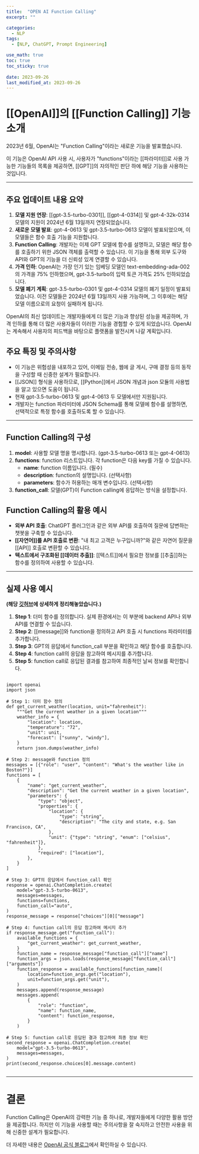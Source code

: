 ```yaml
---
title:  "OPEN AI Function Calling"
excerpt: ""

categories:
  - NLP
tags:
  - [NLP, ChatGPT, Prompt Engineering]

use_math: true
toc: true
toc_sticky: true
 
date: 2023-09-26
last_modified_at: 2023-09-26
---
```

# **[[OpenAI]]의 [[Function Calling]] 기능 소개**

2023년 6월, OpenAI는 "Function Calling"이라는 새로운 기능을 발표했습니다.

이 기능은 OpenAI API 사용 시, 사용자가 "functions"이라는 [[파라미터]]로 사용 가능한 기능들의 목록을 제공하면, [[GPT]]의 자의적인 판단 하에 해당 기능을 사용하는 것입니다.

---

## **주요 업데이트 내용 요약**

1. **모델 지원 연장**: [[gpt-3.5-turbo-0301]], [[gpt-4-0314]] 및 gpt-4-32k-0314 모델의 지원이 2024년 6월 13일까지 연장되었습니다.
2. **새로운 모델 발표**: gpt-4-0613 및 gpt-3.5-turbo-0613 모델이 발표되었으며, 이 모델들은 함수 호출 기능을 지원합니다.
3. **Function Calling**: 개발자는 이제 GPT 모델에 함수를 설명하고, 모델은 해당 함수를 호출하기 위한 JSON 객체를 출력할 수 있습니다. 이 기능을 통해 외부 도구와 API와 GPT의 기능을 더 신뢰성 있게 연결할 수 있습니다.
4. **가격 인하**: OpenAI는 가장 인기 있는 임베딩 모델인 text-embedding-ada-002의 가격을 75% 인하했으며, gpt-3.5-turbo의 입력 토큰 가격도 25% 인하되었습니다.
5. **모델 폐기 계획**: gpt-3.5-turbo-0301 및 gpt-4-0314 모델의 폐기 일정이 발표되었습니다. 이전 모델들은 2024년 6월 13일까지 사용 가능하며, 그 이후에는 해당 모델 이름으로의 요청이 실패하게 됩니다.

OpenAI의 최신 업데이트는 개발자들에게 더 많은 기능과 향상된 성능을 제공하며, 가격 인하를 통해 더 많은 사용자들이 이러한 기능을 경험할 수 있게 되었습니다. OpenAI는 계속해서 사용자의 피드백을 바탕으로 플랫폼을 발전시켜 나갈 계획입니다.

  

## **주요 특징 및 주의사항**

- 이 기능은 위험성을 내포하고 있어, 이메일 전송, 웹에 글 게시, 구매 결정 등의 동작을 구성할 때 신중한 설계가 필요합니다.
- [[JSON]] 형식을 사용하므로, [[Python]]에서 JSON 개념과 json 모듈의 사용법을 알고 있으면 도움이 됩니다.
- 현재 gpt-3.5-turbo-0613 및 gpt-4-0613 두 모델에서만 지원됩니다.
- 개발자는 function 파라미터에 JSON Schema를 통해 모델에 함수를 설명하면, 선택적으로 특정 함수를 호출하도록 할 수 있습니다.

---

## **Function Calling의 구성**

1. **model**: 사용할 모델 명을 명시합니다. (gpt-3.5-turbo-0613 또는 gpt-4-0613)
2. **functions**: function 리스트입니다. 각 function은 다음 key를 가질 수 있습니다.
    - **name**: function 이름입니다. (필수)
    - **description**: function의 설명입니다. (선택사항)
    - **parameters**: 함수가 허용하는 매개 변수입니다. (선택사항)
3. **function_call**: 모델(GPT)이 Function calling에 응답하는 방식을 설정합니다.

## **Function Calling의 활용 예시**

- **외부 API 호출**: ChatGPT 플러그인과 같은 외부 API를 호출하여 질문에 답변하는 챗봇을 구축할 수 있습니다.
- **[[자연어]]를 API 호출로 변환**: "내 최고 고객은 누구입니까?"와 같은 자연어 질문을 [[API]] 호출로 변환할 수 있습니다.
- **텍스트에서 구조화된 [[데이터 추출]]**: [[텍스트]]에서 필요한 정보를 [[추출]]하는 함수를 정의하여 사용할 수 있습니다.

---

## **실제 사용 예시**

**(해당 [깃허브](https://github.com/sparkerhoney/function_calling)에 상세하게 정리해놓았습니다.)**

1. **Step 1**: 더미 함수를 정의합니다. 실제 환경에서는 이 부분에 backend API나 외부 API를 연결할 수 있습니다.
2. **Step 2**: [[message]]와 function을 정의하고 API 호출 시 functions 파라미터를 추가합니다.
3. **Step 3**: GPT의 응답에서 function_call 부분을 확인하고 해당 함수를 호출합니다.
4. **Step 4**: function call의 응답을 참고하여 메시지를 추가합니다.
5. **Step 5**: function call로 응답된 결과를 참고하여 최종적인 날씨 정보를 확인합니다.


```

import openai
import json

# Step 1: 더미 함수 정의
def get_current_weather(location, unit="fahrenheit"):
    """Get the current weather in a given location"""
    weather_info = {
        "location": location,
        "temperature": "72",
        "unit": unit,
        "forecast": ["sunny", "windy"],
    }
    return json.dumps(weather_info)

# Step 2: message와 function 정의
messages = [{"role": "user", "content": "What's the weather like in Boston?"}]
functions = [
    {
        "name": "get_current_weather",
        "description": "Get the current weather in a given location",
        "parameters": {
            "type": "object",
            "properties": {
                "location": {
                    "type": "string",
                    "description": "The city and state, e.g. San Francisco, CA",
                },
                "unit": {"type": "string", "enum": ["celsius", "fahrenheit"]},
            },
            "required": ["location"],
        },
    }
]

# Step 3: GPT의 응답에서 function_call 확인
response = openai.ChatCompletion.create(
    model="gpt-3.5-turbo-0613",
    messages=messages,
    functions=functions,
    function_call="auto",
)
response_message = response["choices"][0]["message"]

# Step 4: function call의 응답 참고하여 메시지 추가
if response_message.get("function_call"):
    available_functions = {
        "get_current_weather": get_current_weather,
    }
    function_name = response_message["function_call"]["name"]
    function_args = json.loads(response_message["function_call"]["arguments"])
    function_response = available_functions[function_name](
        location=function_args.get("location"),
        unit=function_args.get("unit"),
    )
    messages.append(response_message)
    messages.append(
        {
            "role": "function",
            "name": function_name,
            "content": function_response,
        }
    )

# Step 5: function call로 응답된 결과 참고하여 최종 정보 확인
second_response = openai.ChatCompletion.create(
    model="gpt-3.5-turbo-0613",
    messages=messages,
)
print(second_response.choices[0].message.content)


```

---

# **결론**

Function Calling은 OpenAI의 강력한 기능 중 하나로, 개발자들에게 다양한 활용 방안을 제공합니다. 하지만 이 기능을 사용할 때는 주의사항을 잘 숙지하고 안전한 사용을 위해 신중한 설계가 필요합니다.

더 자세한 내용은 [OpenAI 공식 블로그](https://openai.com/blog/function-calling-and-other-api-updates)에서 확인하실 수 있습니다.